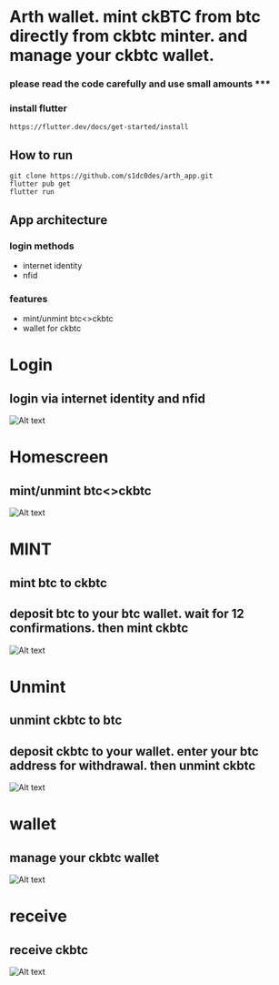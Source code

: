 
# Arth wallet. mint ckBTC from btc directly from ckbtc minter. and manage your ckbtc wallet.
### please read the code carefully and use small amounts ***

### install flutter
    https://flutter.dev/docs/get-started/install


## How to run
   ```
   git clone https://github.com/s1dc0des/arth_app.git
   flutter pub get
   flutter run
   ```




## App architecture

### login methods
   - internet identity
   - nfid


### features
   - mint/unmint btc<>ckbtc
   - wallet for ckbtc


# Login
## login via internet identity and nfid
![Alt text](/screenshots/login.jpeg)

# Homescreen
## mint/unmint btc<>ckbtc
![Alt text](/screenshots/home.png)

# MINT
## mint btc to ckbtc
## deposit btc to your btc wallet. wait for 12 confirmations. then mint ckbtc
![Alt text](/screenshots/mint.png)


# Unmint
## unmint ckbtc to btc
## deposit ckbtc to your wallet. enter your btc address for withdrawal. then unmint ckbtc
![Alt text](/screenshots/unmint.png)


# wallet
## manage your ckbtc wallet
![Alt text](/screenshots/wallet.png)

# receive
## receive ckbtc
![Alt text](/screenshots/qr.PNG)